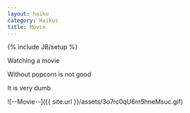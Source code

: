 ```yaml
---
layout: haiku
category: Haikus
title: Movie
---
```

{% include JB/setup %}

Watching a movie

Without popcorn is not good

It is very dumb


![--Movie--]({{ site.url }}/assets/3o7rc0qU6m5hneMsuc.gif)